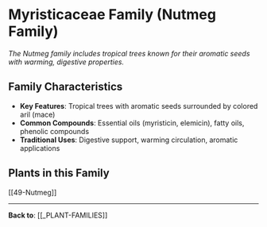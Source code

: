 # Myristicaceae Family (Nutmeg Family)

*The Nutmeg family includes tropical trees known for their aromatic seeds with warming, digestive properties.*

## Family Characteristics
- **Key Features**: Tropical trees with aromatic seeds surrounded by colored aril (mace)
- **Common Compounds**: Essential oils (myristicin, elemicin), fatty oils, phenolic compounds
- **Traditional Uses**: Digestive support, warming circulation, aromatic applications

## Plants in this Family

[[49-Nutmeg]]

---

**Back to**: [[_PLANT-FAMILIES]]
